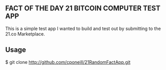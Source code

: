 ## FACT OF THE DAY 21 BITCOIN COMPUTER TEST APP

This is a simple test app I wanted to build and test out by submitting to the 21.co Marketplace. 

## Usage

  $ git clone http://github.com/cponeill/21RandomFactApp.git
  
